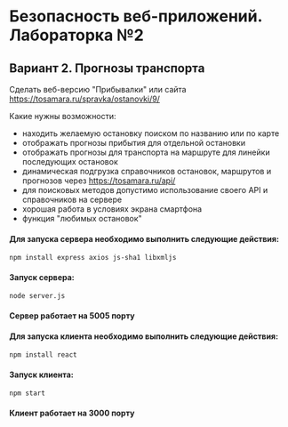 # Безопасность веб-приложений. Лабораторка №2

## Вариант 2. Прогнозы транспорта

Сделать веб-версию "Прибывалки" или сайта https://tosamara.ru/spravka/ostanovki/9/

Какие нужны возможности:
- находить желаемую остановку поиском по названию или по карте
- отображать прогнозы прибытия для отдельной остановки
- отображать прогнозы для транспорта на маршруте для линейки последующих остановок
- динамическая подгрузка справочников остановок, маршрутов и прогнозов через https://tosamara.ru/api/ 
- для поисковых методов допустимо использование своего API и справочников на сервере
- хорошая работа в условиях экрана смартфона
- функция "любимых остановок"


#### Для запуска сервера необходимо выполнить следующие действия:
```npm install express axios js-sha1 libxmljs```

#### Запуск сервера:
 ```node server.js```

#### Сервер работает на 5005 порту

#### Для запуска клиента необходимо выполнить следующие действия:
```npm install react```

#### Запуск клиента:
 ```npm start```
 
#### Клиент работает на 3000 порту


